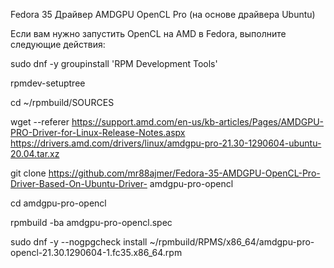 Fedora 35 Драйвер AMDGPU OpenCL Pro (на основе драйвера Ubuntu)

Если вам нужно запустить OpenCL на AMD в Fedora, выполните следующие действия:

sudo dnf -y groupinstall 'RPM Development Tools'

rpmdev-setuptree

cd ~/rpmbuild/SOURCES

wget --referer https://support.amd.com/en-us/kb-articles/Pages/AMDGPU-PRO-Driver-for-Linux-Release-Notes.aspx https://drivers.amd.com/drivers/linux/amdgpu-pro-21.30-1290604-ubuntu-20.04.tar.xz

git clone https://github.com/mr88ajmer/Fedora-35-AMDGPU-OpenCL-Pro-Driver-Based-On-Ubuntu-Driver- amdgpu-pro-opencl

cd amdgpu-pro-opencl

rpmbuild -ba amdgpu-pro-opencl.spec

sudo dnf -y --nogpgcheck install ~/rpmbuild/RPMS/x86_64/amdgpu-pro-opencl-21.30.1290604-1.fc35.x86_64.rpm
